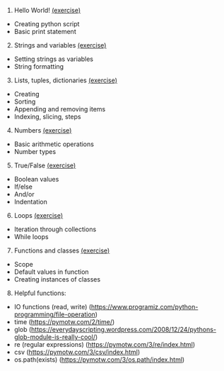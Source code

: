 1. Hello World! [(exercise)](exercises/1-hello-world.md)
  * Creating python script
  * Basic print statement

2. Strings and variables [(exercise)](exercises/2-string-variables.md)
  * Setting strings as variables
  * String formatting

3. Lists, tuples, dictionaries [(exercise)](exercises/3-collections.md)
  * Creating
  * Sorting
  * Appending and removing items
  * Indexing, slicing, steps

4. Numbers [(exercise)](exercises/4-maths.md)
  * Basic arithmetic operations
  * Number types

5. True/False [(exercise)](exercises/5-boolean.md)
  * Boolean values
  * If/else
  * And/or
  * Indentation

6. Loops [(exercise)](exercises/6-loops.md)
  * Iteration through collections
  * While loops

7. Functions and classes [(exercise)](exercises/7-functions-classes.md)
  * Scope
  * Default values in function
  * Creating instances of classes

8. Helpful functions:
  * IO functions (read, write) (https://www.programiz.com/python-programming/file-operation)
  * time (https://pymotw.com/2/time/)
  * glob (https://everydayscripting.wordpress.com/2008/12/24/pythons-glob-module-is-really-cool/)
  * re (regular expressions) (https://pymotw.com/3/re/index.html)
  * csv (https://pymotw.com/3/csv/index.html)
  * os.path(exists) (https://pymotw.com/3/os.path/index.html)
